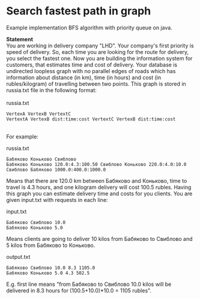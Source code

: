 # Search fastest path in graph

Example implementation BFS algorithm with priority queue on java.


<b>Statement</b><br>
You are working in delivery company "LHD". Your company's first priority is speed of delivery. So, each time you are looking for the route for delivery, you select the fastest one. 
Now you are building the information system for customers, that estimates time and cost of delivery. Your database is undirected loopless graph with no parallel edges of roads which has information about distance (in km), time (in hours) and cost (in rubles/kilogram) of travelling between two points. This graph is stored in russia.txt file in the following format: 
<br><br>
russia.txt
```
VertexA VertexB VertextC
VertextA VertexB dist:time:cost VertextC VertexB dist:time:cost
```
<br>
For example: 

russia.txt
```
Бабяково Коньково Свиблово
Бабяково Коньково 120.0:4.3:100.50 Свиблово Коньково 220.0:4.0:10.0 Свиблово Бабяково 1000.0:400.0:1000.0
```
Means that there are 120.0 km between Бабяково and Коньково, time to travel is 4.3 hours, and one kilogram delivery will cost 100.5 rubles. 
Having this graph you can estimate delivery time and costs for you clients. You are given input.txt with requests in each line: 

input.txt
```
Бабяково Свиблово 10.0
Бабяково Коньково 5.0
```
Means clients are going to deliver 10 kilos from Бабяково to Свиблово and 5 kilos from Бабяково to Коньково. 

output.txt
```
Бабяково Свиблово 10.0 8.3 1105.0
Бабяково Коньково 5.0 4.3 502.5
```
E.g. first line means "from Бабяково to Свиблово 10.0 kilos will be delivered in 8.3 hours for (100.5+10.0)*10.0 = 1105 rubles". 


	
